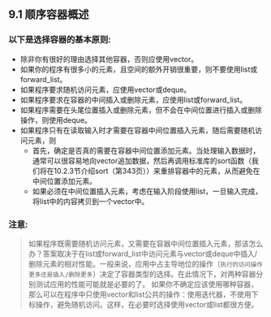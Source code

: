 ## 9.1 顺序容器概述
### 以下是选择容器的基本原则:
- 除非你有很好的理由选择其他容器，否则应使用vector。
- 如果你的程序有很多小的元素，且空间的额外开销很重要，则不要使用list或forward_list。
- 如果程序要求随机访问元素，应使用vector或deque。
- 如果程序要求在容器的中间插入或删除元素，应使用list或forward_list。
- 如果程序需要在头尾位置插入或删除元素，但不会在中间位置进行插入或删除操作，则使用deque。
- 如果程序只有在读取输入时才需要在容器中间位置插入元素，随后需要随机访问元素，则
  - 首先，确定是否真的需要在容器中间位置添加元素。当处理输入数据时，通常可以很容易地向vector追加数据，然后再调用标准库的sort函数（我们将在10.2.3节介绍sort（第343页））来重排容器中的元素，从而避免在中间位置添加元素。
  -  如果必须在中间位置插入元素，考虑在输入阶段使用list，一旦输入完成，将list中的内容拷贝到一个vector中。
 ### 注意:
> 如果程序既需要随机访问元素，又需要在容器中间位置插入元素，那该怎么办？答案取决于在list或forward_list中访问元素与vector或deque中插入/删除元素的相对性能。一般来说，应用中占主导地位的操作（`执行的访问操作更多还是插入/删除更多`）决定了容器类型的选择。在此情况下，对两种容器分别测试应用的性能可能就是必要的了。
如果你不确定应该使用哪种容器，那么可以在程序中只使用vector和list公共的操作：使用迭代器，不使用下标操作，避免随机访问。这样，在必要时选择使用vector或list都很方便。

